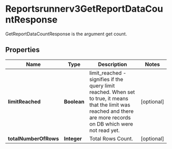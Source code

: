 

# Reportsrunnerv3GetReportDataCountResponse

GetReportDataCountResponse is the argument get count.

## Properties

| Name | Type | Description | Notes |
|------------ | ------------- | ------------- | -------------|
|**limitReached** | **Boolean** | limit_reached - signifies if the query limit reached. When set to true, it means that the limit was reached and there are more records on DB which were not read yet. |  [optional] |
|**totalNumberOfRows** | **Integer** | Total Rows Count. |  [optional] |



